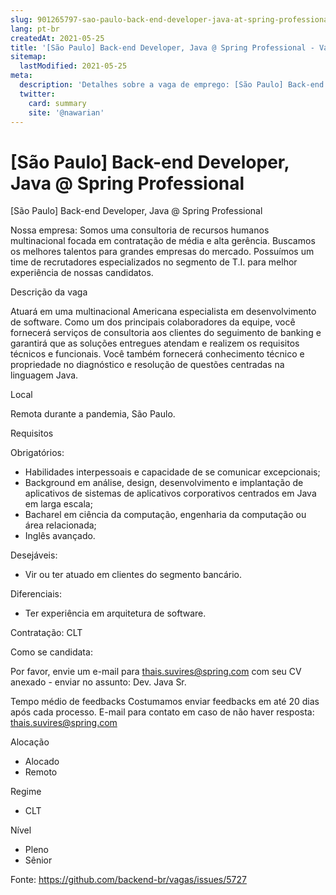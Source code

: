 ```yaml
---
slug: 901265797-sao-paulo-back-end-developer-java-at-spring-professional
lang: pt-br
createdAt: 2021-05-25
title: '[São Paulo] Back-end Developer, Java @ Spring Professional - Vaga de Emprego'
sitemap:
  lastModified: 2021-05-25
meta:
  description: 'Detalhes sobre a vaga de emprego: [São Paulo] Back-end Developer, Java @ Spring Professional'
  twitter:
    card: summary
    site: '@nawarian'
---
```


# [São Paulo] Back-end Developer, Java @ Spring Professional

[São Paulo] Back-end Developer, Java @ Spring Professional

 Nossa empresa: Somos uma consultoria de recursos humanos multinacional focada em contratação de média e alta gerência. Buscamos os melhores talentos para grandes empresas do mercado. Possuímos um time de recrutadores especializados no segmento de T.I. para melhor experiência de nossas candidatos.

 Descrição da vaga

Atuará em uma multinacional Americana especialista em desenvolvimento de software.
Como um dos principais colaboradores da equipe, você fornecerá serviços de consultoria aos clientes do seguimento de banking e garantirá que as soluções entregues atendam e realizem os requisitos técnicos e funcionais.  Você também fornecerá conhecimento técnico e propriedade no diagnóstico e resolução de questões centradas na linguagem Java.

Local

Remota durante a pandemia, São Paulo.

Requisitos

Obrigatórios:
- Habilidades interpessoais e capacidade de se comunicar excepcionais;
- Background em análise, design, desenvolvimento e implantação de aplicativos de sistemas de aplicativos corporativos centrados em Java em larga escala;
- Bacharel em ciência da computação, engenharia da computação ou área relacionada;
- Inglês avançado.

Desejáveis:
- Vir ou ter atuado em clientes do segmento bancário. 

Diferenciais:
- Ter experiência em arquitetura de software.

Contratação:
CLT

Como se candidata:

Por favor, envie um e-mail para thais.suvires@spring.com com seu CV anexado - enviar no assunto: Dev. Java Sr.

Tempo médio de feedbacks
Costumamos enviar feedbacks em até 20 dias após cada processo.
E-mail para contato em caso de não haver resposta: thais.suvires@spring.com

Alocação
- Alocado
- Remoto

Regime
- CLT

Nível
- Pleno
- Sênior





Fonte: https://github.com/backend-br/vagas/issues/5727